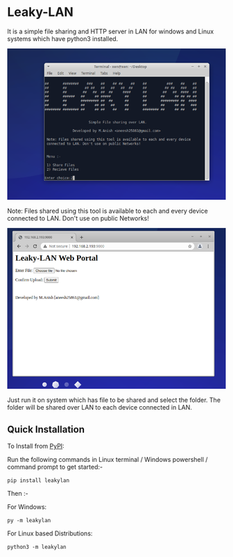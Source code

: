 # Leaky-LAN

It is a simple file sharing and HTTP server in LAN for windows and Linux systems which have python3 installed.

<img src="https://github.com/Anish-M-code/Leaky-LAN/raw/master/screenshot.png">

Note: Files shared using this tool is available to each and every device 
 connected to LAN. Don't use on public Networks!
 
 <img src="https://github.com/Anish-M-code/Leaky-LAN/raw/master/webinterface.png">
 
 Just run it on system which has file to be shared and select the folder.
 The folder will be shared over LAN to each device connected in LAN.
 
 
Quick Installation
------------------

To Install from [PyPI](https://pypi.org/project/leaky-lan/):

Run the following commands in Linux terminal / Windows powershell / command prompt to get started:-

```
pip install leakylan
```
Then :-

For Windows:
```
py -m leakylan 
```
For Linux based Distributions:
```
python3 -m leakylan
```


